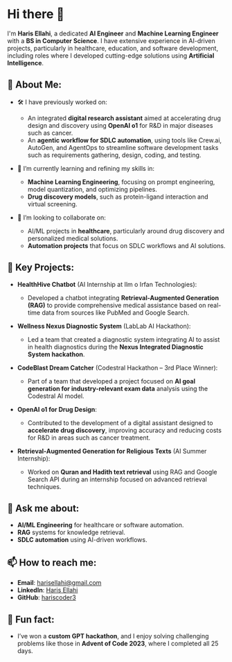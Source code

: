 # Hi there 👋

I'm **Haris Ellahi**, a dedicated **AI Engineer** and **Machine Learning Engineer** with a **BS in Computer Science**. I have extensive experience in AI-driven projects, particularly in healthcare, education, and software development, including roles where I developed cutting-edge solutions using **Artificial Intelligence**.

## 🌟 About Me:
- 🛠 I have previously worked on:
  - An integrated **digital research assistant** aimed at accelerating drug design and discovery using **OpenAI o1** for R&D in major diseases such as cancer.
  - An **agentic workflow for SDLC automation**, using tools like Crew.ai, AutoGen, and AgentOps to streamline software development tasks such as requirements gathering, design, coding, and testing.

- 🌱 I’m currently learning and refining my skills in:
  - **Machine Learning Engineering**, focusing on prompt engineering, model quantization, and optimizing pipelines.
  - **Drug discovery models**, such as protein-ligand interaction and virtual screening.

- 👯 I’m looking to collaborate on:
  - AI/ML projects in **healthcare**, particularly around drug discovery and personalized medical solutions.
  - **Automation projects** that focus on SDLC workflows and AI solutions.

## 💼 Key Projects:
- **HealthHive Chatbot** (AI Internship at Ilm o Irfan Technologies):
  - Developed a chatbot integrating **Retrieval-Augmented Generation (RAG)** to provide comprehensive medical assistance based on real-time data from sources like PubMed and Google Search.
  
- **Wellness Nexus Diagnostic System** (LabLab AI Hackathon):
  - Led a team that created a diagnostic system integrating AI to assist in health diagnostics during the **Nexus Integrated Diagnostic System hackathon**.

- **CodeBlast Dream Catcher** (Codestral Hackathon – 3rd Place Winner):
  - Part of a team that developed a project focused on **AI goal generation for industry-relevant exam data** analysis using the Codestral AI model.

- **OpenAI o1 for Drug Design**:
  - Contributed to the development of a digital assistant designed to **accelerate drug discovery**, improving accuracy and reducing costs for R&D in areas such as cancer treatment.

- **Retrieval-Augmented Generation for Religious Texts** (AI Summer Internship):
  - Worked on **Quran and Hadith text retrieval** using RAG and Google Search API during an internship focused on advanced retrieval techniques.

## 💬 Ask me about:
- **AI/ML Engineering** for healthcare or software automation.
- **RAG** systems for knowledge retrieval.
- **SDLC automation** using AI-driven workflows.

## 📫 How to reach me:
- **Email**: [harisellahi@gmail.com](mailto:harisellahi888@gmail.com)
- **LinkedIn**: [Haris Ellahi](https://www.linkedin.com/in/haris-ellahi/)
- **GitHub**: [hariscoder3](https://github.com/hariscoder3)

## 🌟 Fun fact:
- I’ve won a **custom GPT hackathon**, and I enjoy solving challenging problems like those in **Advent of Code 2023**, where I completed all 25 days.
